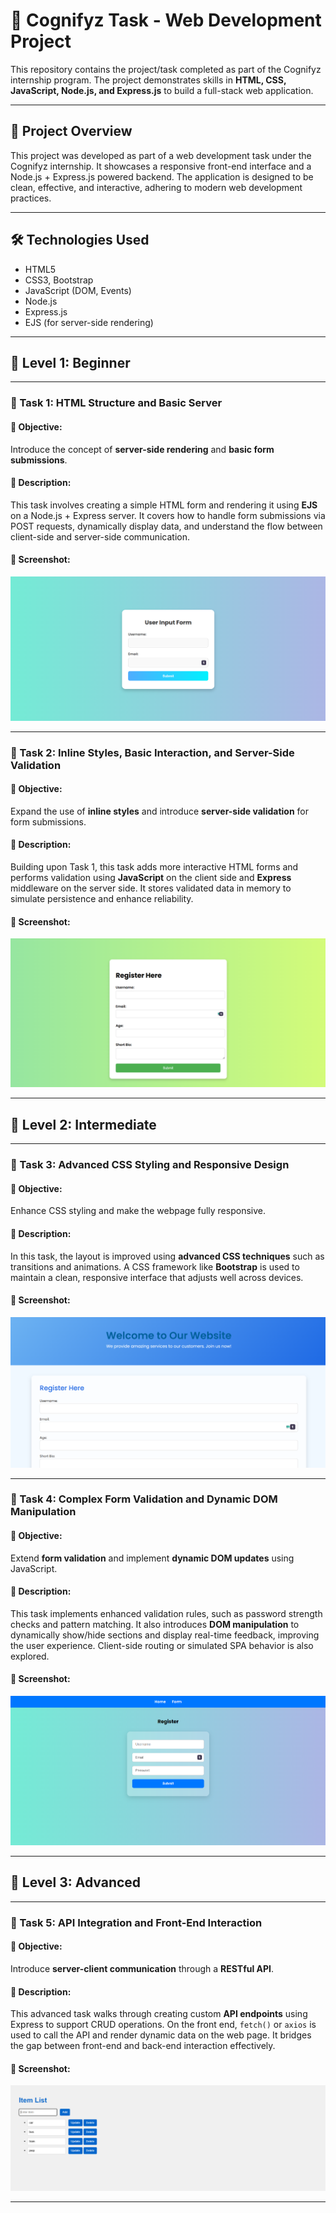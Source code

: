 # 🔧 Cognifyz Task - Web Development Project

This repository contains the project/task completed as part of the Cognifyz internship program. The project demonstrates skills in **HTML, CSS, JavaScript, Node.js, and Express.js** to build a full-stack web application.

---

## 🚀 Project Overview

This project was developed as part of a web development task under the Cognifyz internship. It showcases a responsive front-end interface and a Node.js + Express.js powered backend. The application is designed to be clean, effective, and interactive, adhering to modern web development practices.

---

## 🛠️ Technologies Used

- HTML5
- CSS3, Bootstrap
- JavaScript (DOM, Events)
- Node.js
- Express.js
- EJS (for server-side rendering)

---


## 🔰 Level 1: Beginner

---

### 📌 Task 1: HTML Structure and Basic Server

#### 🎯 Objective:
Introduce the concept of **server-side rendering** and **basic form submissions**.

#### 📝 Description:
This task involves creating a simple HTML form and rendering it using **EJS** on a Node.js + Express server. It covers how to handle form submissions via POST requests, dynamically display data, and understand the flow between client-side and server-side communication.

#### 📸 Screenshot:
![Task 1 Screenshot](SS/task1.png)

---

### 📌 Task 2: Inline Styles, Basic Interaction, and Server-Side Validation

#### 🎯 Objective:
Expand the use of **inline styles** and introduce **server-side validation** for form submissions.

#### 📝 Description:
Building upon Task 1, this task adds more interactive HTML forms and performs validation using **JavaScript** on the client side and **Express** middleware on the server side. It stores validated data in memory to simulate persistence and enhance reliability.

#### 📸 Screenshot:
![Task 2 Screenshot](SS/task2.png)

---

## 🧩 Level 2: Intermediate

---

### 📌 Task 3: Advanced CSS Styling and Responsive Design

#### 🎯 Objective:
Enhance CSS styling and make the webpage fully responsive.

#### 📝 Description:
In this task, the layout is improved using **advanced CSS techniques** such as transitions and animations. A CSS framework like **Bootstrap** is used to maintain a clean, responsive interface that adjusts well across devices.

#### 📸 Screenshot:
![Task 3 Screenshot](SS/task3.png)

---

### 📌 Task 4: Complex Form Validation and Dynamic DOM Manipulation

#### 🎯 Objective:
Extend **form validation** and implement **dynamic DOM updates** using JavaScript.

#### 📝 Description:
This task implements enhanced validation rules, such as password strength checks and pattern matching. It also introduces **DOM manipulation** to dynamically show/hide sections and display real-time feedback, improving the user experience. Client-side routing or simulated SPA behavior is also explored.

#### 📸 Screenshot:
![Task 4 Screenshot](SS/task4.png)

---

## 🚀 Level 3: Advanced

---

### 📌 Task 5: API Integration and Front-End Interaction

#### 🎯 Objective:
Introduce **server-client communication** through a **RESTful API**.

#### 📝 Description:
This advanced task walks through creating custom **API endpoints** using Express to support CRUD operations. On the front end, `fetch()` or `axios` is used to call the API and render dynamic data on the web page. It bridges the gap between front-end and back-end interaction effectively.

#### 📸 Screenshot:
![Task 5 Screenshot](SS/task5.png)

---

